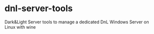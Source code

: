 # dnl-server-tools
Dark&amp;Light Server tools to manage a dedicated DnL Windows Server on Linux with wine
